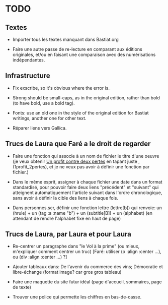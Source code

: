 TODO
====

Textes
------

  * Importer tous les textes manquant dans Bastiat.org

  * Faire une autre passe de re-lecture en comparant aux éditions originales,
    et/ou en faisant une comparaison avec des numérisations indépendantes.


Infrastructure
--------------

  * Fix exscribe, so it's obvious where the error is.

  * Strong should be small-caps, as in the original edition, rather
    than bold (to have bold, use a bold tag).

  * Fonts: use an old one in the style of the original edition for
    Bastiat writings, another one for other text.

  * Réparer liens vers Gallica.

Trucs de Laura que Faré a le droit de regarder
----------------------------------------------

  * Faire une fonction qui associe à un nom de fichier le titre d'une oeuvre (je veux obtenir <a href="1profit_2pertes">Un profit contre deux pertes</a> en tapant juste ,(1profit_2pertes), et je ne veux pas avoir à définir une fonction par fichier.)

  * Dans le même esprit, assigner à chaque fichier une date dans un format standardisé, pour pouvoir faire deux liens "précédent" et "suivant" qui atteignent automatiquement l'article suivant dans l'ordre chronologique, sans avoir à définir la cible des liens à chaque fois.

  * Dans personnes.scr, définir une fonction lettre (lettre[b]) qui renvoie: un (hrule) + un (tag :a :name "b") + un (subtitle[B]) + un (alphabet) (en attendant de rendre l'alphabet fixe en haut de page)


Trucs de Laura, par Laura et pour Laura
---------------------------------------

  * Re-centrer un paragraphe dans "le Vol à la prime" (ou mieux, m'expliquer comment centrer un truc)
    [Faré: utiliser (p :align :center ...), ou (div :align :center ...) ?]

  * Ajouter tableaux dans: De l'avenir du commerce des vins; Démocratie et libre-échange
    (format image? car gros gros tableau)

  * Faire une maquette du site futur idéal (page d'accueil, sommaires, page de texte)

  * Trouver une police qui permette les chiffres en bas-de-casse.